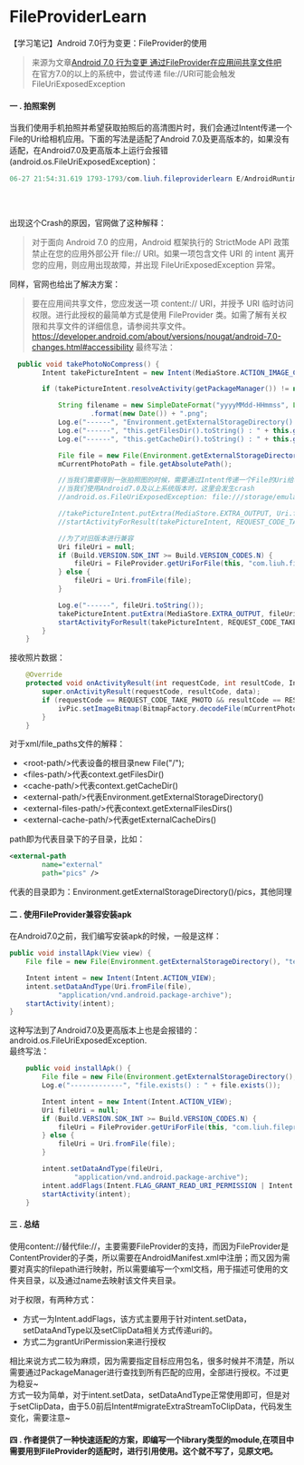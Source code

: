 # FileProviderLearn
【学习笔记】Android 7.0行为变更：FileProvider的使用
>来源为文章[Android 7.0 行为变更 通过FileProvider在应用间共享文件吧](https://blog.csdn.net/lmj623565791/article/details/72859156)<br>
>在官方7.0的以上的系统中，尝试传递 file://URI可能会触发FileUriExposedException
#### 一 . 拍照案例
当我们使用手机拍照并希望获取拍照后的高清图片时，我们会通过Intent传递一个File的Uri给相机应用。下面的写法是适配了Android 7.0及更高版本的，如果没有适配，在Android7.0及更高版本上运行会报错(android.os.FileUriExposedException)：<br>
``` java
06-27 21:54:31.619 1793-1793/com.liuh.fileproviderlearn E/AndroidRuntime: FATAL EXCEPTION: main
                                                                          Process: com.liuh.fileproviderlearn, PID: 1793
                                                                          android.os.FileUriExposedException: file:///storage/emulated/0/20180627-215431.png exposed beyond app through ClipData.Item.getUri()
                                                                          
```
出现这个Crash的原因，官网做了这种解释：
>对于面向 Android 7.0 的应用，Android 框架执行的 StrictMode API 政策禁止在您的应用外部公开 file:// URI。如果一项包含文件 URI 的 intent 离开您的应用，则应用出现故障，并出现 FileUriExposedException 异常。

同样，官网也给出了解决方案：
>要在应用间共享文件，您应发送一项 content:// URI，并授予 URI 临时访问权限。进行此授权的最简单方式是使用 FileProvider 类。如需了解有关权限和共享文件的详细信息，请参阅共享文件。 
https://developer.android.com/about/versions/nougat/android-7.0-changes.html#accessibility
最终写法：<br>
``` java
  public void takePhotoNoCompress() {
        Intent takePictureIntent = new Intent(MediaStore.ACTION_IMAGE_CAPTURE);

        if (takePictureIntent.resolveActivity(getPackageManager()) != null) {

            String filename = new SimpleDateFormat("yyyyMMdd-HHmmss", Locale.CHINA)
                    .format(new Date()) + ".png";
            Log.e("------", "Environment.getExternalStorageDirectory() : " + Environment.getExternalStorageDirectory());
            Log.e("------", "this.getFilesDir().toString() : " + this.getFilesDir().toString());
            Log.e("------", "this.getCacheDir().toString() : " + this.getCacheDir().toString());

            File file = new File(Environment.getExternalStorageDirectory(), filename);
            mCurrentPhotoPath = file.getAbsolutePath();

            //当我们需要得到一张拍照图的时候，需要通过Intent传递一个File的Uri给相机应用
            //当我们使用Android7.0及以上系统版本时，这里会发生crash
            //android.os.FileUriExposedException: file:///storage/emulated/0/20180627-160841.png exposed beyond app through ClipData.Item.getUri()

            //takePictureIntent.putExtra(MediaStore.EXTRA_OUTPUT, Uri.fromFile(file));
            //startActivityForResult(takePictureIntent, REQUEST_CODE_TAKE_PHOTO);

            //为了对旧版本进行兼容
            Uri fileUri = null;
            if (Build.VERSION.SDK_INT >= Build.VERSION_CODES.N) {
                fileUri = FileProvider.getUriForFile(this, "com.liuh.fileproviderlearn.fileprovider", file);
            } else {
                fileUri = Uri.fromFile(file);
            }

            Log.e("------", fileUri.toString());
            takePictureIntent.putExtra(MediaStore.EXTRA_OUTPUT, fileUri);
            startActivityForResult(takePictureIntent, REQUEST_CODE_TAKE_PHOTO);
        }
    }
```
接收照片数据：<br>
``` java
    @Override
    protected void onActivityResult(int requestCode, int resultCode, Intent data) {
        super.onActivityResult(requestCode, resultCode, data);
        if (requestCode == REQUEST_CODE_TAKE_PHOTO && resultCode == RESULT_OK) {
            ivPic.setImageBitmap(BitmapFactory.decodeFile(mCurrentPhotoPath));
        }
    }
```

对于xml/file_paths文件的解释：<br>
* \<root-path\/\>代表设备的根目录new File("/");
* \<files-path\/\>代表context.getFilesDir()
* \<cache-path\/\>代表context.getCacheDir()
* \<external-path\/\>代表Environment.getExternalStorageDirectory()
* \<external-files-path\/\>代表context.getExternalFilesDirs()
* \<external-cache-path\/\>代表getExternalCacheDirs()

path即为代表目录下的子目录，比如：
``` xml
<external-path
        name="external"
        path="pics" />
```
代表的目录即为：Environment.getExternalStorageDirectory()/pics，其他同理

#### 二 . 使用FileProvider兼容安装apk
在Android7.0之前，我们编写安装apk的时候，一般是这样：<br>
```java
public void installApk(View view) {
    File file = new File(Environment.getExternalStorageDirectory(), "testandroid7-debug.apk");

    Intent intent = new Intent(Intent.ACTION_VIEW);
    intent.setDataAndType(Uri.fromFile(file),
            "application/vnd.android.package-archive");
    startActivity(intent);
}
```
这种写法到了Android7.0及更高版本上也是会报错的：android.os.FileUriExposedException.<br>
最终写法：<br>
```java
    public void installApk() {
        File file = new File(Environment.getExternalStorageDirectory(), "Nfc.apk");
        Log.e("-------------", "file.exists() : " + file.exists());

        Intent intent = new Intent(Intent.ACTION_VIEW);
        Uri fileUri = null;
        if (Build.VERSION.SDK_INT >= Build.VERSION_CODES.N) {
            fileUri = FileProvider.getUriForFile(this, "com.liuh.fileproviderlearn.fileprovider", file);
        } else {
            fileUri = Uri.fromFile(file);
        }

        intent.setDataAndType(fileUri,
                "application/vnd.android.package-archive");
        intent.addFlags(Intent.FLAG_GRANT_READ_URI_PERMISSION | Intent.FLAG_GRANT_WRITE_URI_PERMISSION);
        startActivity(intent);
    }
```

#### 三 . 总结
使用content://替代file://，主要需要FileProvider的支持，而因为FileProvider是ContentProvider的子类，所以需要在AndroidManifest.xml中注册；而又因为需要对真实的filepath进行映射，所以需要编写一个xml文档，用于描述可使用的文件夹目录，以及通过name去映射该文件夹目录。<br>

对于权限，有两种方式：
* 方式一为Intent.addFlags，该方式主要用于针对intent.setData，setDataAndType以及setClipData相关方式传递uri的。
* 方式二为grantUriPermission来进行授权

相比来说方式二较为麻烦，因为需要指定目标应用包名，很多时候并不清楚，所以需要通过PackageManager进行查找到所有匹配的应用，全部进行授权。不过更为稳妥~<br>
方式一较为简单，对于intent.setData，setDataAndType正常使用即可，但是对于setClipData，由于5.0前后Intent#migrateExtraStreamToClipData，代码发生变化，需要注意~<br>

#### 四 . 作者提供了一种快速适配的方案，即编写一个library类型的module,在项目中需要用到FileProvider的适配时，进行引用使用。这个就不写了，见原文吧。




